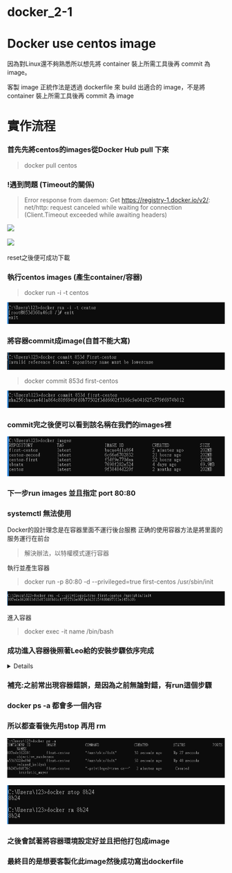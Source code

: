 # docker_2-1
# Docker use centos image

因為對Linux還不夠熟悉所以想先將 container 裝上所需工具後再 commit 為 image。

客製 image 正統作法是透過 dockerfile 來 build 出適合的 image，不是將 container 裝上所需工具後再 commit 為 image

# 實作流程

### 首先先將centos的images從Docker Hub pull 下來

>docker pull centos

### !遇到問題 (Timeout的關係)

>Error response from daemon: Get https://registry-1.docker.io/v2/: net/http: request canceled while waiting for connection (Client.Timeout exceeded while awaiting headers)

![](https://blog.johnwu.cc/images/x404.png)

![](https://blog.johnwu.cc/images/x405.png)

reset之後便可成功下載

### 執行centos images (產生container/容器)

>docker run -i -t centos

![](https://github.com/a121514191/docker_2/blob/master/centos.PNG)

### 將容器commit成image(自首不能大寫)

![](https://github.com/a121514191/docker_2/blob/master/lowercase.PNG)

>docker commit 853d first-centos

![](https://github.com/a121514191/docker_2/blob/master/commit.PNG)

### commit完之後便可以看到該名稱在我們的images裡

![](https://github.com/a121514191/docker_2/blob/master/images.PNG)

### 下一步run images 並且指定 port 80:80

### systemctl 無法使用

Docker的設計理念是在容器里面不運行後台服務
正确的使用容器方法是將里面的服务運行在前台

> 解決辦法，以特權模式運行容器

執行並產生容器

> docker run -p 80:80 -d --privileged=true first-centos /usr/sbin/init

![](https://github.com/a121514191/docker_2/blob/master/privil.PNG)

進入容器

> docker exec -it name /bin/bash

### 成功進入容器後照著Leo給的安裝步驟依序完成

<details> 
  
CentOS7.6 安裝 Httpd, PHP7.3

安裝 httpd
yum install httpd
systemctl start httpd.service
systemctl enable httpd.service

(下面防火牆要設定完才能連上網)
設定防火牆
firewall-cmd --add-port=80/tcp --permanent(80=web  執行完才能連到網站)
firewall-cmd --add-port=443/tcp --permanent
firewall-cmd --add-port=22/tcp --permanent
firewall-cmd --reload
firewall-cmd --get-default-zone
firewall-cmd --zone=public --list-all
firewall-cmd --zone=public --list-all --permanent

因為 php7.3 不在 base repo 裡面, 所以要另外配置來源
yum install http://rpms.remirepo.net/enterprise/remi-release-7.rpm

安裝 yum 配置元件
yum install yum-utils
yum-config-manager --enable remi-php73

安裝 php 相關元件
yum install php php-fpm php-mysqlnd php-mysql php-opcache php-xml php-xmlrpc php-gd php-mbstring php-json

全部安裝好
systemctl restart httpd.service

安裝 mysql 
yum install wget
wget http://repo.mysql.com/mysql-community-release-el7-5.noarch.rpm
sudo rpm -ivh mysql-community-release-el7-5.noarch.rpm
sudo yum install mysql-server
sudo systemctl start mysqld
yum update

設定密碼
第一次設定root密碼(不要進mysql)
[root@li1004-29 mysql]# mysqladmin -u root password
New password: 
Confirm new password: 

重設密碼
mysqladmin -u root -p password 'yourpassword'

各程式目錄

Apache:
預設安裝目錄: /etc/httpd/
DocumentRoot: /var/www/html/
httpd.conf 路徑: /etc/httpd/conf/httpd.conf

PHP:
php.ini 路徑: /etc/php.ini
PHP 模組設定檔目錄: /etc/php.d/
PHP 模組目錄: /usr/lib64/php/modules/

MySQL (MariaDB)
MySQL 設定檔路徑: /etc/my.cnf
MySQL 資料庫目錄: /var/lib/mysql/
mysqldump 檔案路徑: /usr/bin/mysqldump

</details>


### 補充:之前常出現容器錯誤，是因為之前無論對錯，有run這個步驟
### docker ps -a 都會多一個內容
### 所以都查看後先用stop 再用 rm

![](https://github.com/a121514191/docker_2/blob/master/ps.PNG)

![](https://github.com/a121514191/docker_2/blob/master/stop%26rm.PNG)

### 之後會試著將容器環境設定好並且把他打包成image
### 最終目的是想要客製化此image然後成功寫出dockerfile

